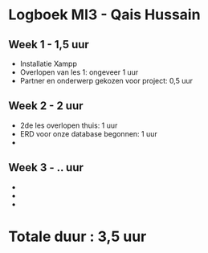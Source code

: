 # Logboek MI3 - Qais Hussain
## Week 1 - 1,5 uur
* Installatie Xampp
* Overlopen van les 1: ongeveer 1 uur
* Partner en onderwerp gekozen voor project: 0,5 uur

## Week 2 - 2 uur
* 2de les overlopen thuis: 1 uur
* ERD voor onze database begonnen: 1 uur
*

## Week 3 - .. uur
*
*
*

# Totale duur : 3,5 uur
